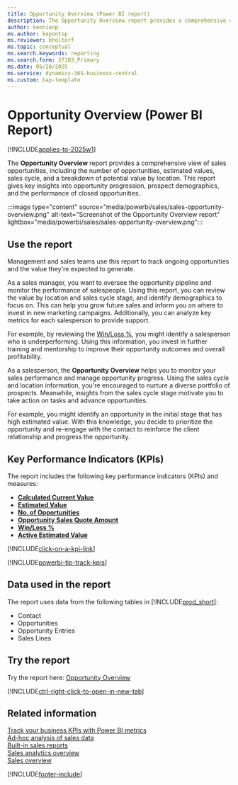 ```yaml
---
title: Opportunity Overview (Power BI report)
description: The Opportunity Overview report provides a comprehensive view of sales opportunities, including the number of opportunities, estimated values, sales cycle, and a breakdown of potential value by location.
author: kennienp
ms.author: kepontop
ms.reviewer: bholtorf
ms.topic: conceptual
ms.search.keywords: reporting
ms.search.form: 37103_Primary
ms.date: 05/20/2025
ms.service: dynamics-365-business-central
ms.custom: bap-template
---
```


# Opportunity Overview (Power BI Report)

[!INCLUDE[applies-to-2025w1](includes/applies-to-2025w1.md)]

The **Opportunity Overview** report provides a comprehensive view of sales opportunities, including the number of opportunities, estimated values, sales cycle, and a breakdown of potential value by location. This report gives key insights into opportunity progression, prospect demographics, and the performance of closed opportunities.

:::image type="content" source="media/powerbi/sales/sales-opportunity-overview.png" alt-text="Screenshot of the Opportunity Overview report" lightbox="media/powerbi/sales/sales-opportunity-overview.png":::

## Use the report

Management and sales teams use this report to track ongoing opportunities and the value they're expected to generate.

As a sales manager, you want to oversee the opportunity pipeline and monitor the performance of salespeople. Using this report, you can review the value by location and sales cycle stage, and identify demographics to focus on. This can help you grow future sales and inform you on where to invest in new marketing campaigns. Additionally, you can analyze key metrics for each salesperson to provide support.

For example, by reviewing the [Win/Loss %](sales-powerbi-sales-kpis.md#win-loss-percent), you might identify a salesperson who is underperforming. Using this information, you invest in further training and mentorship to improve their opportunity outcomes and overall profitability.

As a salesperson, the **Opportunity Overview** helps you to monitor your sales performance and manage opportunity progress. Using the sales cycle and location information, you're encouraged to nurture a diverse portfolio of prospects. Meanwhile, insights from the sales cycle stage  motivate you to take action on tasks and advance opportunities.

For example, you might identify an opportunity in the initial stage that has high estimated value. With this knowledge, you decide to prioritize the opportunity and re-engage with the contact to reinforce the client relationship and progress the opportunity.

## Key Performance Indicators (KPIs)

The report includes the following key performance indicators (KPIs) and measures:

- [**Calculated Current Value**](sales-powerbi-sales-kpis.md#calculated-current-value)
- [**Estimated Value**](sales-powerbi-sales-kpis.md#estimated-value)
- [**No. of Opportunities**](sales-powerbi-sales-kpis.md#no-of-opportunities)
- [**Opportunity Sales Quote Amount**](sales-powerbi-sales-kpis.md#opportunity-sales-quote-amount)
- [**Win/Loss %**](sales-powerbi-sales-kpis.md#win-loss-percent)
- [**Active Estimated Value**](sales-powerbi-sales-kpis.md#active-estimated-value)

[!INCLUDE[click-on-a-kpi-link](includes/click-on-a-kpi-link.md)]

[!INCLUDE[powerbi-tip-track-kpis](includes/powerbi-tip-track-kpis.md)]

## Data used in the report

The report uses data from the following tables in [!INCLUDE[prod_short](includes/prod_short.md)]:

- Contact
- Opportunities
- Opportunity Entries
- Sales Lines

## Try the report

Try the report here: [Opportunity Overview](https://businesscentral.dynamics.com?page=37103)

[!INCLUDE[ctrl-right-click-to-open-in-new-tab](includes/ctrl-right-click-to-open-in-new-tab.md)]

## Related information

[Track your business KPIs with Power BI metrics](track-kpis-with-power-bi-metrics.md)  
[Ad-hoc analysis of sales data](ad-hoc-analysis-sales.md)  
[Built-in sales reports](sales-reports.md)  
[Sales analytics overview](sales-analytics-overview.md)  
[Sales overview](sales-manage-sales.md)  

[!INCLUDE[footer-include](includes/footer-banner.md)]
